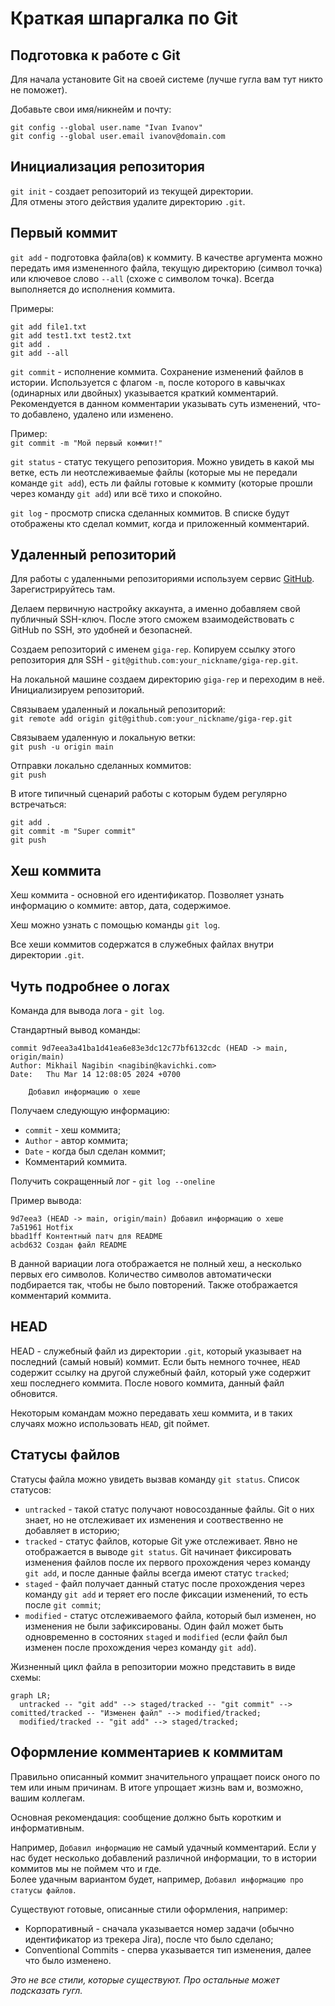# Краткая шпаргалка по Git

## Подготовка к работе с Git

Для начала установите Git на своей системе (лучше гугла вам тут никто не поможет).

Добавьте свои имя/никнейм и почту:

`git config --global user.name "Ivan Ivanov"`   
`git config --global user.email ivanov@domain.com`

## Инициализация репозитория

`git init` - создает репозиторий из текущей директории.  
Для отмены этого действия удалите директорию `.git`.

## Первый коммит

`git add` - подготовка файла(ов) к коммиту. В качестве аргумента можно передать имя измененного файла, текущую директорию (символ точка) или ключевое слово `--all` (схоже с символом точка). Всегда выполняется до исполнения коммита.

Примеры:

```
git add file1.txt
git add test1.txt test2.txt
git add .
git add --all
```

`git commit` - исполнение коммита. Сохранение изменений файлов в истории. Используется с флагом `-m`, после которого в кавычках (одинарных или двойных) указывается краткий комментарий. Рекомендуется в данном комментарии указывать суть изменений, что-то добавлено, удалено или изменено.

Пример:  
`git commit -m "Мой первый коммит!"`

`git status` - статус текущего репозитория. Можно увидеть в какой мы ветке, есть ли неотслеживаемые файлы (которые мы не передали команде `git add`), есть ли файлы готовые к коммиту (которые прошли через команду `git add`) или всё тихо и спокойно.

`git log` - просмотр списка сделанных коммитов. В списке будут отображены кто сделал коммит, когда и приложенный комментарий.

## Удаленный репозиторий

Для работы с удаленными репозиториями используем сервис [GitHub](https://github.com/). Зарегистрируйтесь там.

Делаем первичную настройку аккаунта, а именно добавляем свой публичный SSH-ключ. После этого сможем взаимодействовать с GitHub по SSH, это удобней и безопасней.

Создаем репозиторий с именем `giga-rep`. Копируем ссылку этого репозитория для SSH - `git@github.com:your_nickname/giga-rep.git`. 

На локальной машине создаем директорию `giga-rep` и переходим в неё. Инициализируем репозиторий.

Связываем удаленный и локальный репозиторий:  
`git remote add origin git@github.com:your_nickname/giga-rep.git`

Связываем удаленную и локальную ветки:  
`git push -u origin main`

Отправки локально сделанных коммитов:  
`git push`

В итоге типичный сценарий работы с которым будем регулярно встречаться:

```
git add .
git commit -m "Super commit"
git push
```

## Хеш коммита

Хеш коммита - основной его идентификатор. Позволяет узнать информацию о коммите: автор, дата, содержимое.

Хеш можно узнать с помощью команды `git log`.

Все хеши коммитов содержатся в служебных файлах внутри директории `.git`.

## Чуть подробнее о логах

Команда для вывода лога - `git log`.

Стандартный вывод команды:

```
commit 9d7eea3a41ba1d41ea6e83e3dc12c77bf6132cdc (HEAD -> main, origin/main)
Author: Mikhail Nagibin <nagibin@kavichki.com>
Date:   Thu Mar 14 12:08:05 2024 +0700

    Добавил информацию о хеше
```

Получаем следующую информацию:
- `commit` - хеш коммита;
- `Author` - автор коммита;
- `Date` - когда был сделан коммит;
- Комментарий коммита.

Получить сокращенный лог - `git log --oneline`

Пример вывода:

```
9d7eea3 (HEAD -> main, origin/main) Добавил информацию о хеше
7a51961 Hotfix
bbad1ff Контентный патч для README
acbd632 Создан файл README
```

В данной вариации лога отображается не полный хеш, а несколько первых его символов. Количество символов автоматически подбирается так, чтобы не было повторений. Также отображается комментарий коммита.

## HEAD

HEAD - служебный файл из директории `.git`, который указывает на последний (самый новый) коммит. Если быть немного точнее, `HEAD` содержит ссылку на другой служебный файл, который уже содержит хеш последнего коммита. После нового коммита, данный файл обновится.

Некоторым командам можно передавать хеш коммита, и в таких случаях можно использовать `HEAD`, git поймет.

## Статусы файлов

Статусы файла можно увидеть вызвав команду `git status`. Список статусов:
- `untracked` - такой статус получают новосозданные файлы. Git о них знает, но не отслеживает их изменения и соотвественно не добавляет в историю;
- `tracked` - статус файлов, которые Git уже отслеживает. Явно не отображается в выводе `git status`. Git начинает фиксировать изменения файлов после их первого прохождения через команду `git add`, и после данные файлы всегда имеют статус `tracked`;
- `staged` - файл получает данный статус после прохождения через команду `git add` и теряет его после фиксации изменений, то есть после `git commit`;
- `modified` - статус отслеживаемого файла, который был изменен, но изменения не были зафиксированы. Один файл может быть одновременно в состояних `staged` и `modified` (если файл был изменен после прохождения через команду `git add`).

Жизненный цикл файла в репозитории можно представить в виде схемы:

```mermaid
graph LR;
  untracked -- "git add" --> staged/tracked -- "git commit" --> comitted/tracked -- "Изменен файл" --> modified/tracked;
  modified/tracked -- "git add" --> staged/tracked;
```

## Оформление комментариев к коммитам

Правильно описанный коммит значительного упращает поиск оного по тем или иным причинам. В итоге упрощает жизнь вам и, возможно, вашим коллегам.

Основная рекомендация: сообщение должно быть коротким и информативным.

Например, `Добавил информацию` не самый удачный комментарий. Если у нас будет несколько добавлений различной информации, то в истории коммитов мы не поймем что и где.  
Более удачным вариантом будет, например, `Добавил информацию про статусы файлов`.

Существуют готовые, описанные стили оформления, например:  
- Корпоративный - сначала указывается номер задачи (обычно идентификатор из трекера Jira), после что было сделано;
- Conventional Commits - сперва указывается тип изменения, далее что было изменено.

*Это не все стили, которые существуют. Про остальные может подсказать гугл.*